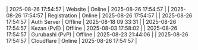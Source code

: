 | 2025-08-26 17:54:57 | Website | Online | 2025-08-26 17:54:57 |
| 2025-08-26 17:54:57 | Registration | Online | 2025-08-26 17:54:57 |
| 2025-08-26 17:54:57 | Auth Server | Offline | 2025-08-18 09:33:31 |
| 2025-08-26 17:54:57 | Kezan (PvE) | Offline | 2025-08-03 17:58:02 |
| 2025-08-26 17:54:57 | Gurubashi (PvP) | Offline | 2025-08-23 21:44:06 |
| 2025-08-26 17:54:57 | Cloudflare | Online | 2025-08-26 17:54:57 |
